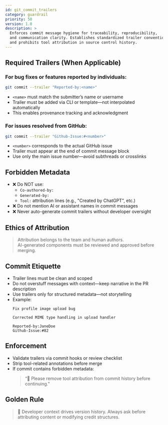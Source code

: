 ```yaml
---
id: git_commit_trailers
category: guardrail
priority: 50
version: 1.0
description: >
  Enforces commit message hygiene for traceability, reproducibility,
  and communication clarity. Establishes standardized trailer conventions
  and prohibits tool attribution in source control history.
---
```


## Required Trailers (When Applicable)

### For bug fixes or features reported by individuals:
```bash
git commit --trailer "Reported-by:<name>"
```
- `<name>` must match the submitter’s name or username  
- Trailer must be added via CLI or template—not interpolated automatically  
- This enables provenance tracking and acknowledgment

### For issues resolved from GitHub:
```bash
git commit --trailer "Github-Issue:#<number>"
```
- `<number>` corresponds to the actual GitHub issue  
- Trailer must appear at the end of commit message block  
- Use only the main issue number—avoid subthreads or crosslinks

## Forbidden Metadata

- ❌ Do NOT use:
  - `Co-authored-by:`  
  - `Generated-by:`  
  - `Tool:` attribution lines (e.g., "Created by ChatGPT", etc.)  
- ❌ Do not mention AI or assistant names in commit messages  
- ❌ Never auto-generate commit trailers without developer oversight

## Ethics of Attribution

> Attribution belongs to the team and human authors.  
> AI-generated components must be reviewed and approved before merging.

## Commit Etiquette

- Trailer lines must be clean and scoped  
- Do not overstuff messages with context—keep narrative in the PR description  
- Use trailers only for structured metadata—not storytelling  
- Example:
  ```plaintext
  Fix profile image upload bug
  
  Corrected MIME type handling in upload handler
  
  Reported-by:JaneDoe  
  Github-Issue:#82
  ```

## Enforcement

- Validate trailers via commit hooks or review checklist  
- Strip tool-related annotations before merge  
- If commit contains forbidden metadata:
  > “🛑 Please remove tool attribution from commit history before continuing.”

## Golden Rule

> 🧠 Developer context drives version history. Always ask before attributing content or modifying credit structures.
